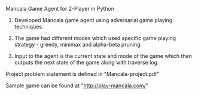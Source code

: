 Mancala Game Agent for 2-Player in Python

1. Developed Mancala game agent using adversarial game playing techniques.

2. The game had different modes which used specific game playing strategy - greedy, minimax and alpha-beta pruning.

3. Input to the agent is the current state and mode of the game which then outputs the next state of the game along with traverse log.

Project problem statement is defined in "Mancala-project.pdf"

Sample game can be found at "http://play-mancala.com/"